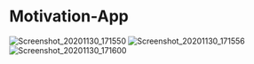 # Motivation-App

![Screenshot_20201130_171550](https://user-images.githubusercontent.com/68055125/100708289-0e3d9e00-33d2-11eb-8cdc-a7aa30105851.jpg)
![Screenshot_20201130_171556](https://user-images.githubusercontent.com/68055125/100708393-39c08880-33d2-11eb-8788-a28ccef38a96.jpg)
![Screenshot_20201130_171600](https://user-images.githubusercontent.com/68055125/100708471-5fe62880-33d2-11eb-840d-3517bddd7ed1.jpg)
